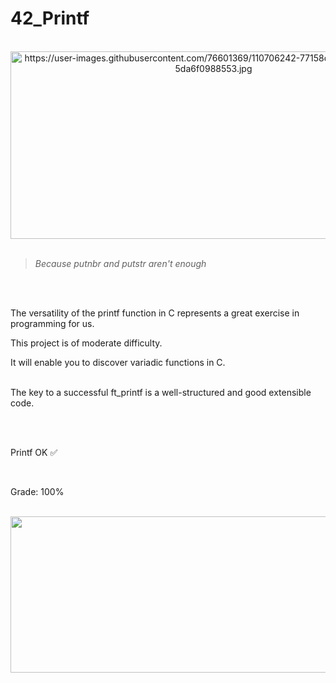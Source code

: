 # 42_Printf

<div align="center"><br>
<img src="https://user-images.githubusercontent.com/76601369/110706242-77158d00-81ef-11eb-8085-5da6f0988553.jpg" alt="https://user-images.githubusercontent.com/76601369/110706242-77158d00-81ef-11eb-8085-5da6f0988553.jpg" width="650" height="300">
</div>
</br>

>*Because putnbr and putstr aren't enough*
</br>
</br>
<p> The versatility of the printf function in C represents a great exercise in programming for us.</br>
<p> This project is of moderate difficulty.</br>
<p> It will enable you to discover variadic functions in C.</br>
</br><p>
<p> The key to a successful ft_printf is a well-structured and good extensible code.</br>
</br></p>
</br>
<p> Printf OK ✅</p>
</br>
<p> Grade: 100% </p>
<div style="display: inline"><br>
   <img src="https://cdn.discordapp.com/attachments/461563270411714561/916065441527500871/Screen_Shot_2021-12-02_at_8.35.57_PM.png" width="2000" height="250">
</div>
